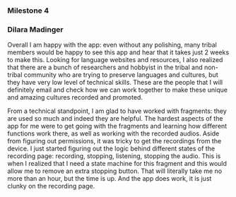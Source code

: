 ### Milestone 4
### Dilara Madinger

Overall I am happy with the app: even without any polishing, many tribal members would be happy to see this app and hear that it takes just 2 weeks to make this. Looking for language websites and resources, I also realized that there are a bunch of researchers and hobbyist in the tribal and non-tribal community who are trying to preserve languages and cultures, but they have very low level of technical skills. These are the people that I will definitely email and check how we can work together to make these unique and amazing cultures recorded and promoted.

From a technical standpoint, I am glad to have worked with fragments: they are used so much and indeed they are helpful. The hardest aspects of the app for me were to get going with the fragments and learning how different functions work there, as well as working with the recorded audios. Aside from figuring out permissions, it was tricky to get the recordings from the device. I just started figuring out the logic behind different states of the recording page: recording, stopping, listening, stopping the audio. This is when I realized that I need a state machine for this fragment and this would allow me to remove an extra stopping button. That will literally take me no more than an hour, but the time is up. And the app does work, it is just clunky on the recording page.